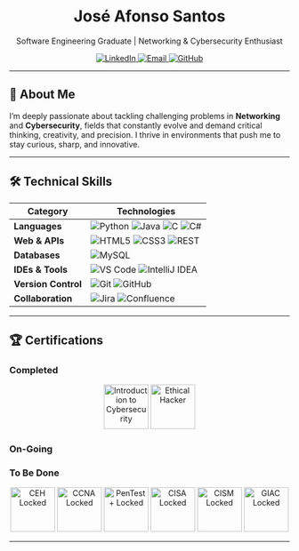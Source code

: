 <!--
Fonners/Fonners is a ✨ special ✨ repository because its `README.md` (this file) appears on your GitHub profile.
-->

<div align="center">
  <h1>José Afonso Santos</h1>
  <p>Software Engineering Graduate | Networking & Cybersecurity Enthusiast</p>
  <p>
    <a href="https://www.linkedin.com/in/jos%C3%A9-afonso-calheiros-cruz-528a71226/" target="_blank">
      <img src="https://img.shields.io/badge/LinkedIn-0A66C2?style=for-the-badge&logo=linkedin&logoColor=white" alt="LinkedIn" />
    </a>
    <a href="mailto:zeafonso2004@gmail.com">
      <img src="https://img.shields.io/badge/Email-D14836?style=for-the-badge&logo=gmail&logoColor=white" alt="Email" />
    </a>
    <a href="https://github.com/Fonners" target="_blank">
      <img src="https://img.shields.io/badge/GitHub-181717?style=for-the-badge&logo=github&logoColor=white" alt="GitHub" />
    </a>
  </p>
</div>

---

## 🚀 About Me

I’m deeply passionate about tackling challenging problems in **Networking** and **Cybersecurity**, fields that constantly evolve and demand critical thinking, creativity, and precision. I thrive in environments that push me to stay curious, sharp, and innovative.

---

## 🛠️ Technical Skills

| Category              | Technologies                                              |
|-----------------------|-----------------------------------------------------------|
| **Languages**         | ![Python](https://img.shields.io/badge/Python-3776AB?logo=python&logoColor=white&logoWidth=30) ![Java](https://img.shields.io/badge/Java-007396?logo=java&logoColor=white&logoWidth=30) ![C](https://img.shields.io/badge/C-C7290A?logo=C&logoColor=white&logoWidth=30) ![C#](https://img.shields.io/badge/C%23-239120?style=flat-square&logo=c-#&logoColor=white) |
| **Web & APIs**        | ![HTML5](https://img.shields.io/badge/HTML5-E34F26?logo=html5&logoColor=white&style=flat-square) ![CSS3](https://img.shields.io/badge/CSS3-1572B6?logo=css3&logoColor=white&style=flat-square) ![REST](https://img.shields.io/badge/REST-API?logo=rest&logoColor=black&style=flat-square) |
| **Databases**         | ![MySQL](https://img.shields.io/badge/MySQL-4479A1?logo=mysql&logoColor=white&style=flat-square)|
| **IDEs & Tools**      | ![VS Code](https://img.shields.io/badge/VS%20Code-007ACC?logo=visual-studio-code&logoColor=white&style=flat-square) ![IntelliJ IDEA](https://img.shields.io/badge/IntelliJ%20IDEA-000000?logo=intellijidea&logoColor=white&style=flat-square) |
| **Version Control**   | ![Git](https://img.shields.io/badge/Git-F05032?logo=git&logoColor=white&style=flat-square) ![GitHub](https://img.shields.io/badge/GitHub-181717?logo=github&logoColor=white&style=flat-square) |
| **Collaboration**     | ![Jira](https://img.shields.io/badge/Jira-0052CC?logo=jira&logoColor=white&style=flat-square) ![Confluence](https://img.shields.io/badge/Confluence-172B4D?logo=confluence&logoColor=white&style=flat-square) |

---

## 🏆 Certifications
### Completed
<p align="center">
  <!-- Completed -->
  <img src="https://images.credly.com/images/af8c6b4e-fc31-47c4-8dcb-eb7a2065dc5b/I2CS__1_.png" alt="Introduction to Cybersecurity" width="80" />
  <img src="https://github.com/user-attachments/assets/ffa4e11c-1f08-430d-a481-54af9e642029" alt="Ethical Hacker" width="80" style="opacity: 1;" title="In Progress" />
</p>

### On-Going


### To Be Done
<p align="center">
  <!-- Locked/Upcoming -->
  <img src="https://img.shields.io/badge/CEH-Locked-grey?style=flat-square" alt="CEH Locked" width="80" />
  <img src="https://img.shields.io/badge/CCNA-Locked-grey?style=flat-square" alt="CCNA Locked" width="80" />
  <img src="https://img.shields.io/badge/PenTest%2B-Locked-grey?style=flat-square" alt="PenTest+ Locked" width="80" />
  <img src="https://img.shields.io/badge/CISA-Locked-grey?style=flat-square" alt="CISA Locked" width="80" />
  <img src="https://img.shields.io/badge/CISM-Locked-grey?style=flat-square" alt="CISM Locked" width="80" />
  <img src="https://img.shields.io/badge/GIAC-Locked-grey?style=flat-square" alt="GIAC Locked" width="80" />
</p>

---
<!-- End of Profile README -->
<!--
Fonners/Fonners is a ✨ special ✨ repository because its `README.md` (this file) appears on your GitHub profile.
-->
